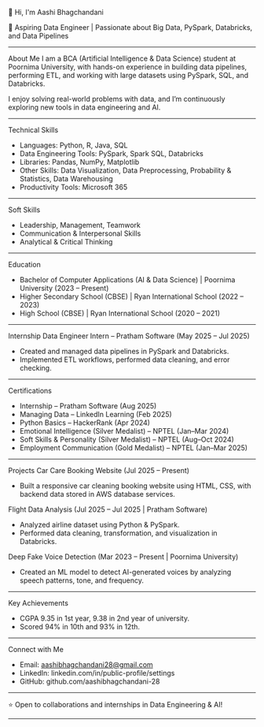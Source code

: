 👋 Hi, I'm Aashi Bhagchandani

🎯 Aspiring Data Engineer | Passionate about Big Data, PySpark, Databricks, and Data Pipelines

---

About Me
I am a BCA (Artificial Intelligence & Data Science) student at Poornima University, with hands-on experience in building data pipelines, performing ETL, and working with large datasets using PySpark, SQL, and Databricks.

I enjoy solving real-world problems with data, and I’m continuously exploring new tools in data engineering and AI.

---

Technical Skills

* Languages: Python, R, Java, SQL
* Data Engineering Tools: PySpark, Spark SQL, Databricks
* Libraries: Pandas, NumPy, Matplotlib
* Other Skills: Data Visualization, Data Preprocessing, Probability & Statistics, Data Warehousing
* Productivity Tools: Microsoft 365

---

Soft Skills

* Leadership, Management, Teamwork
* Communication & Interpersonal Skills
* Analytical & Critical Thinking

---

Education

* Bachelor of Computer Applications (AI & Data Science) | Poornima University (2023 – Present)
* Higher Secondary School (CBSE) | Ryan International School (2022 – 2023)
* High School (CBSE) | Ryan International School (2020 – 2021)

---

Internship
Data Engineer Intern – Pratham Software (May 2025 – Jul 2025)

* Created and managed data pipelines in PySpark and Databricks.
* Implemented ETL workflows, performed data cleaning, and error checking.

---

Certifications

* Internship – Pratham Software (Aug 2025)
* Managing Data – LinkedIn Learning (Feb 2025)
* Python Basics – HackerRank (Apr 2024)
* Emotional Intelligence (Silver Medalist) – NPTEL (Jan–Mar 2024)
* Soft Skills & Personality (Silver Medalist) – NPTEL (Aug–Oct 2024)
* Employment Communication (Gold Medalist) – NPTEL (Jan–Mar 2025)

---

Projects
Car Care Booking Website (Jul 2025 – Present)

* Built a responsive car cleaning booking website using HTML, CSS, with backend data stored in AWS database services.

Flight Data Analysis (Jul 2025 – Jul 2025 | Pratham Software)

* Analyzed airline dataset using Python & PySpark.
* Performed data cleaning, transformation, and visualization in Databricks.

Deep Fake Voice Detection (Mar 2023 – Present | Poornima University)

* Created an ML model to detect AI-generated voices by analyzing speech patterns, tone, and frequency.

---

Key Achievements

* CGPA 9.35 in 1st year, 9.38 in 2nd year of university.
* Scored 94% in 10th and 93% in 12th.

---

Connect with Me

* Email: [aashibhagchandani28@gmail.com](mailto:aashibhagchandani28@gmail.com)
* LinkedIn: linkedin.com/in/public-profile/settings
* GitHub: github.com/aashibhagchandani-28

---

⭐️ Open to collaborations and internships in Data Engineering & AI!

---

